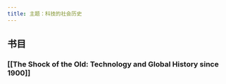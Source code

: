 ```yaml
---
title: 主题：科技的社会历史
---
```


## 书目

### [[The Shock of the Old: Technology and Global History since 1900]]
